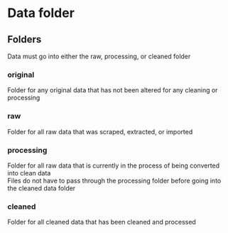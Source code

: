 # Data folder

## Folders

Data must go into either the raw, processing, or cleaned folder

### original

Folder for any original data that has not been altered for any cleaning or processing

### raw

Folder for all raw data that was scraped, extracted, or imported

### processing

Folder for all raw data that is currently in the process of being converted into clean data  
Files do not have to pass through the processing folder before going into the cleaned data folder

### cleaned

Folder for all cleaned data that has been cleaned and processed
